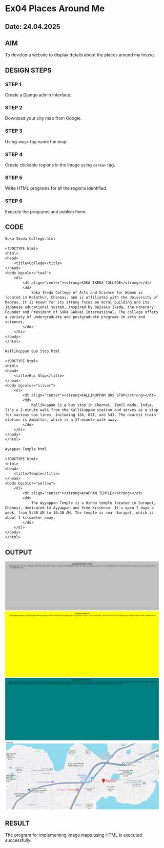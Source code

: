 # Ex04 Places Around Me
## Date: 24.04.2025

## AIM
To develop a website to display details about the places around my house.

## DESIGN STEPS

### STEP 1
Create a Django admin interface.

### STEP 2
Download your city map from Google.

### STEP 3
Using ```<map>``` tag name the map.

### STEP 4
Create clickable regions in the image using ```<area>``` tag.

### STEP 5
Write HTML programs for all the regions identified.

### STEP 6
Execute the programs and publish them.

## CODE
```
Soka Ikeda College.html

<!DOCTYPE html>
<html>
<head>
    <title>College</title>
</head>
<body bgcolor="teal">
    <dl>
        <dt align="center"><strong>SOKA IKEDA COLLEGE</strong></dt>
        <dd>
            Soka Ikeda College of Arts and Science for Women is located in Kolathur, Chennai, and is affiliated with the University of Madras. It is known for its strong focus on moral building and its Japanese educational system, inspired by Daisaku Ikeda, the Honorary Founder and President of Soka Gakkai International. The college offers a variety of undergraduate and postgraduate programs in arts and sciences.
        </dd>
    </dl>
</body>
</html>

Kallikuppam Bus Stop.html

<!DOCTYPE html>
<html>
<head>
    <title>Bus Stop</title>
</head>
<body bgcolor="silver">
    <dl>
        <dt align="center"><strong>KALLIKUPPAM BUS STOP</strong></dt>
        <dd>
            Kallikuppam is a bus stop in Chennai, Tamil Nadu, India. It's a 2-minute walk from the Kallikuppam station and serves as a stop for various bus lines, including 104, 62T, and S43. The nearest train station is Ambattur, which is a 37-minute walk away.
        </dd>
    </dl>
</body>
</html>

Ayappan Temple.html

<!DOCTYPE html>
<html>
<head>
    <title>Temple</title>
</head>
<body bgcolor="yellow">
    <dl>
        <dt align="center"><strong>AYAPPAN TEMPLE</strong></dt>
        <dd>
            The Ayyappan Temple is a Hindu temple located in Surapet, Chennai, dedicated to Ayyappan and Sree Krishnan. It's open 7 days a week, from 5:30 AM to 10:30 AM. The temple is near Surapet, which is about 1 kilometer away.
        </dd>
    </dl>
</body>
</html>
```

## OUTPUT

![alt text](<Bus stop.png>)
![alt text](temple.png)
![alt text](college.png)
![alt text](mapp.png)
## RESULT
The program for implementing image maps using HTML is executed successfully.
